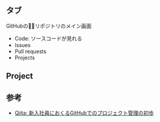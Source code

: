 ## タブ
GitHubのリポジトリのメイン画面
- Code: ソースコードが見れる
- Issues
- Pull requests
- Projects

## Project


## 参考
- [Qiita: 新入社員におくるGitHubでのプロジェクト管理の初歩](https://qiita.com/gumimin/items/63dcb36d4730213bd63a)
